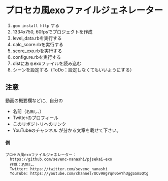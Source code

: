 # プロセカ風exoファイルジェネレーター

1. `gem install http` する
2. 1334x750, 60fpsでプロジェクトを作成
3. level_data.rbを実行する
4. calc_score.rbを実行する
5. score_exo.rbを実行する
6. configure.rbを実行する
7. distにあるexoファイルを読み込む
8. シーンを設定する（ToDo：設定しなくてもいいようにする）

## 注意
動画の概要欄などに、自分の
- 名前（`名無し｡`）
- Twitterのプロフィール
- このリポジトリへのリンク
- YouTubeのチャンネル
が分かる文章を載せて下さい。
#### 例
```
プロセカ風exoファイルジェネレーター：
  https://github.com/sevenc-nanashi/pjsekai-exo
  作成：名無し｡  
  Twitter: https://twitter.com/sevenc_nanashi
  YouTube: https://youtube.com/channel/UCv9Wgrqn0ovYhUggSSm5Qtg
```
